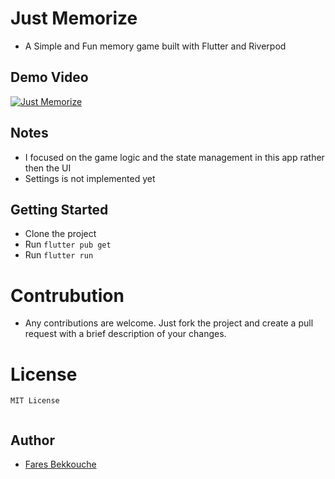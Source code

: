 # Just Memorize

- A Simple and Fun memory game built with Flutter and Riverpod

## Demo Video

[![Just Memorize](https://img.youtube.com/vi/1J9Z9Q1Z9ZI/0.jpg)](https://www.youtube.com/watch?v=1J9Z9Q1Z9ZI)

## Notes

- I focused on the game logic and the state management in this app rather then the UI
- Settings is not implemented yet

## Getting Started

- Clone the project
- Run `flutter pub get`
- Run `flutter run`

# Contrubution

- Any contributions are welcome. Just fork the project and create a pull request with a brief description of your changes.

# License

```
MIT License


```

## Author

- [Fares Bekkouche](https://github.com.com/1farz1)
